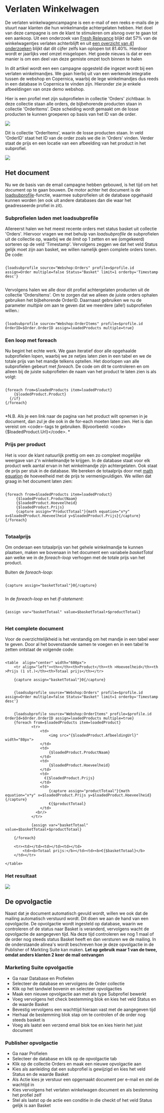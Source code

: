 # Verlaten Winkelwagen #
De verlaten winkelwagencampagne is een e-mail of een reeks e-mails die je stuurt naar klanten die hun winkelmandje achtergelaten hebben. Het doel van deze campagne is om de klant te stimuleren om alsnog over te gaan tot een aankoop.
Uit een onderzoek van [Fresh Relevance](https://www.freshrelevance.com/resources/real-time-marketing-report-for-q3-2018) blijkt dat 57% van de winkelwagentjes verlaten achterblijft en uit [een overzicht van 41 onderzoeken](https://baymard.com/lists/cart-abandonment-rate) blijkt dat dit cijfer zelfs kan oplopen tot 81.40%. Hierdoor wordt er jaarlijks veel omzet misgelopen. Het goede nieuws is dat er een manier is om een deel van deze gemiste omzet toch binnen te halen

In dit artikel wordt een een campagne opgesteld die ingezet wordt bij een verlaten winkelmandjes. We gaan hierbij uit van een werkende integratie tussen de webshop en Copernica, waarbij de lege winkelmandjes dus reeds in een database in Copernica te vinden zijn. Hieronder zie je enkele afbeeldingen van onze demo webshop.

Hier is een profiel met zijn subprofielen in collectie 'Orders' zichtbaar. In deze collectie staan alle orders, de bijbehorende producten staan in collectie 'OrderItems'. Deze scheiding wordt gemaakt om de losse producten te kunnen groeperen op basis van het ID van de order.

![](../images/shopping-cart-order.png)


Dit is collectie 'OrderItems', waarin de losse producten staan. In veld 'OrderID' staat het ID van de order zoals we die in 'Orders' vinden. Verder staat de prijs en een locatie van een afbeelding van het product in het subprofiel.

![](../images/shopping-cart-orderitems.png)

## Het document ##

Nu we de basis van de email campagne hebben gebouwd, is het tijd om het document op te gaan bouwen. De motor achter het document is de [loadsubprofile](./loadprofile-and-loadsubprofile.md)-functie, waarmee subprofielen uit de database opgehaald kunnen worden (en ook uit andere databases dan die waar het geadresseerde profiel in zit).

### Subprofielen laden met loadsubprofile ###
Allereerst halen we het meest recente orders met status basket uit collectie 'Orders'. Hiervoor vragen we met behulp van <em>loadsubprofile</em> de subprofielen uit de collectie op, waarbij we de <em>limit</em> op 1 zetten en we (omgekeerd) sorteren op de veld 'Timestamp'. Vervolgens zeggen we dat het veld Status gelijk moet zijn aan basket, we willen namelijk geen complete orders tonen. 
De code:

```

{loadsubprofile source="Webshop:Orders" profile=$profile.id assign=Order multiple=false Status="Basket" limit=1 orderby='Timestamp desc'}


```

Vervolgens halen we alle door dit profiel achtergelaten producten uit de collectie 'OrdersItems'. Om te zorgen dat we alleen de juiste orders ophalen gebruiken het bijbehorende OrderID. Daarnaast gebruiken we nu de parameter <em>multiple</em> om aan te geven dat we meerdere (alle!) subprofielen willen.:

```

{loadsubprofile source="Webshop:OrderItems" profile=$profile.id OrderID=$Order.OrderID assign=loadedProducts multiple=true}

```

### Een loop met foreach ###
Nu begint het echte werk. We gaan iteratief door alle opgehaalde subprofielen lopen, waarbij we ze netjes laten zien in een tabel en we de totale prijs van het mandje telkens optellen. Het doorlopen van alle subprofielen gebeurt met <em>foreach</em>. De code om dit te controleren en om alleen bij de juiste subprofielen de naam van het product te laten zien is als volgt:

```

{foreach from=$loadedProducts item=loadedProduct} 
    {$loadedProduct.Product} 
  {/if} 
{/foreach}


```

*N.B. Als je een link naar de pagina van het product wilt opnemen in je document, dan zul je die ook in de for-each moeten laten zien. Het is dan vereist om &lt;code&gt;-tags te gebruiken. Bijvoorbeeld: &lt;code&gt;{$loadedProduct.Url}&lt;/code&gt;. *

### Prijs per product ###

Het is voor de klant natuurlijk prettig om een zo compleet mogelijke weergave van z'n winkelmandje te krijgen. In de database staat voor elk product welk aantal ervan in het winkelmandje zijn achtergelaten. Ook staat de prijs per stuk in de database. We bereken de totaalprijs door met [math equation](./publisher-personalization-functions#math) de hoeveelheid met de prijs te vermenigvuldigen. We willen dat graag in het document laten zien:

```

{foreach from=$loadedProducts item=loadedProduct} 
     {$loadedProduct.ProductNaam} 
     {$loadedProduct.Hoeveelheid} 
     {$loadedProduct.Prijs} 
     {capture assign="ProductTotaal"}{math equation="x*y" x=$loadedProduct.Hoeveelheid y=$loadedProduct.Prijs}{/capture}
{/foreach}


```
### Totaalprijs ###

Om onderaan een totaalprijs van het gehele winkelmandje te kunnen plaatsen, maken we bovenaan in het document een variabele <em>basketTotal</em> aan welke we in de <em>foreach-loop</em> verhogen met de totale prijs van het product.


Buiten de <em>foreach-loop</em>:
```

{capture assign="basketTotaal"}0{/capture}


```

In de <em>foreach-loop</em> en het <em>if-statement</em>:

```

{assign var="basketTotaal" value=$basketTotaal+$productTotaal} 


```


### Het complete document ###


Voor de overzichtelijkheid is het verstandig om het mandje in een tabel weer te geven. Door al het bovenstaande samen te voegen en in een tabel te zetten ontstaat de volgende code:

```

<table  align="center" width="600px">
    <tr align="left"><th></th><th>Product</th><th >Hoeveelheid</th><th >Prijs (1 st.)</th><th>Totaal prijs</th></tr>

    {capture assign="basketTotaal"}0{/capture}
  
    
	{loadsubprofile source="Webshop:Orders" profile=$profile.id assign=Order multiple=false Status="Basket" limit=1 orderby='Timestamp desc'}
      

	{loadsubprofile source="Webshop:OrderItems" profile=$profile.id OrderId=$Order.OrderID assign=loadedProducts multiple=true}
  	{foreach from=$loadedProducts item=loadedProduct}    
    		<tr>
       			<td>
            		<img src="{$loadedProduct.AfbeeldingUrl}" width="80px"> 
          		</td>
          		<td>
      				{$loadedProduct.ProductNaam}
          		</td>
          		<td>
            		{$loadedProduct.Hoeveelheid}
          		</td>
          		<td>
          		  €{$loadedProduct.Prijs}
         		</td>
         		<td>
         		   	{capture assign="productTotaal"}{math equation="x*y" x=$loadedProduct.Prijs y=$loadedProduct.Hoeveelheid}{/capture}
            		€{$productTotaal}
          		</td>
              <br/>
        	</tr> 
    
		    {assign var="basketTotaal" value=$basketTotaal+$productTotaal}
 
  	{/foreach}
  
    <tr><td></td><td></td><td></td>
    	<td><b>Totaal prijs:</b></td><td><b>€{$basketTotaal}</b>
    </td></tr>
      
</table>
```

### Het resultaat ###

![](../images/shopping-cart-result.png)

## De opvolgactie ##
Naast dat je document automatisch gevuld wordt, willen we ook dat de mailing automatisch verstuurd wordt. Dit doen we aan de hand van een opvolgactie. De opvolgactie wordt ingesteld op database, waarin we controleren of de status naar Basket is veranderd, vervolgens wacht de opvolgactie de aangegeven tijd. Na deze tijd controleren we nog 1 maal of de order nog steeds status Basket heeft en dan versturen we de mailing. In de onderstaande alinea's wordt beschreven hoe je deze opvolgactie in de Publisher of Markting Suite kan maken. **Let op gebruik maar 1 van de twee, omdat anders klanten 2 keer de mail ontvangen**

### Marketing Suite opvolgactie

 - Ga naar Database en Profielen
 - Selecteer de database en vervolgens de Order collectie
 - Klik op het tandwiel bovenin en selecteer opvolgacties
 - Maak een nieuwe opvolgactie aan met als type Subprofiel bewerkt
 - Voeg vervolgens het check bestemming blok en kies het veld Status en de waarde Basket
 - Bevestig vervolgens een wachttijd hieraan vast met de aangegeven tijd
 - Herhaal de bestemming blok stap om te controlen of de order nog steeds basket is
 - Voeg als laatst een verzend email blok toe en kies hierin het juist document
 
### Publisher opvolgactie

 - Ga naar Profielen
 - Selecteer de database en klik op de opvolgactie tab
 - Klik op de collectie Orders en maak een nieuwe opvolgactie aan
 - Kies als aanleiding dat een subprofiel is gewijzigd en kies het veld Status en de waarde Basket
 - Als Actie kies je verstuur een opgemaakt document per e-mail en stel de wachtijd in
 - Kies vervolgens het verlaten winkelwagen document en als bestemming het profiel zelf
 - Stel als laatst op de actie een conditie in die checkt of het veld Status gelijk is aan Basket
